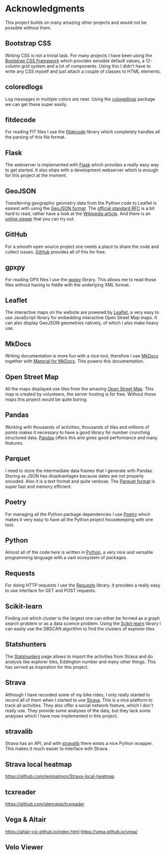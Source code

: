 # Acknowledgments

This project builds on many amazing other projects and would not be possible without them.

## Bootstrap CSS

Writing CSS is not a trivial task. For many projects I have been using the [Bootstrap CSS Framework](https://getbootstrap.com/) which provides sensible default values, a 12-column grid system and a lot of components. Using this I didn't have to write any CSS myself and just attach a couple of classes to HTML elements.

## coloredlogs

Log messages in multiple colors are neat. Using the [coloredlogs](https://coloredlogs.readthedocs.io/en/latest/) package we can get these super easily.

## fitdecode

For reading FIT files I use the [fitdecode](https://github.com/polyvertex/fitdecode) library which completely handles all the parsing of this file format.

## Flask

The webserver is implemented with [Flask](https://flask.palletsprojects.com/) which provides a really easy way to get started. It also ships with a development webserver which is enough for this project at the moment.

## GeoJSON

Transferring geographic geometry data from the Python code to Leaflet is easiest with using the [GeoJSON format](https://geojson.org/). The [official standard RFC](https://datatracker.ietf.org/doc/html/rfc7946) is a bit hard to read, rather have a look at the [Wikipedia article](https://en.wikipedia.org/wiki/GeoJSON). And there is an [online viewer](https://geojson.io/) that you can try out.

## GitHub

For a smooth open source project one needs a place to share the code and collect issues. [GitHub](https://github.com/) provides all of this for free.

## gpxpy

For reading GPX files I use the [gpxpy](https://github.com/tkrajina/gpxpy) library. This allows me to read those files without having to fiddle with the underlying XML format.

## Leaflet

The interactive maps on the website are powered by [Leaflet](https://leafletjs.com/), a very easy to use JavaScript library for embedding interactive Open Street Map maps. It can also display GeoJSON geometries natively, of which I also make heavy use.

## MkDocs

Writing documentation is more fun with a nice tool, therefore I use [MkDocs](https://www.mkdocs.org/) together with [Material for MkDocs](https://squidfunk.github.io/mkdocs-material/). This powers this documentation.

## Open Street Map

All the maps displayed use tiles from the amazing [Open Street Map](https://www.openstreetmap.org/). This map is created by volunteers, the server hosting is for free. Without these maps this project would be quite boring.

## Pandas

Working with thousands of activities, thousands of tiles and millions of points makes it necessary to have a good library for number crunching structured data. [Pandas](https://pandas.pydata.org/) offers this and gives good performance and many features.

## Parquet

I need to store the intermediate data frames that I generate with Pandas. Storing as JSON has disadvantages because dates are not properly encoded. Also it is a text format and quite verbose. The [Parquet format](https://parquet.apache.org/) is super fast and memory efficient.

## Poetry

For managing all the Python package dependencies I use [Poetry](https://python-poetry.org/) which makes it very easy to have all the Python project housekeeping with one tool.

## Python

Almost all of the code here is written in [Python](https://www.python.org/), a very nice and versatile programming language with a vast ecosystem of packages.

## Requests

For doing HTTP requests I use the [Requests](https://requests.readthedocs.io/) library. It provides a really easy to use interface for GET and POST requests.

## Scikit-learn

Finding out which cluster is the largest one can either be formed as a graph search problem or as a data science problem. Using the [Scikit-learn](https://scikit-learn.org/stable/) library I can easily use the DBSCAN algorithm to find the clusters of explorer tiles.

## Statshunters

The [Statshunters](https://www.statshunters.com/) page allows to import the activities from Strava and do analysis like explorer tiles, Eddington number and many other things. This has served as inspiration for this project.

## Strava

Although I have recorded some of my bike rides, I only really started to record all of them when I started to use [Strava](https://www.strava.com/). This is a nice platform to track all activities. They also offer a social network feature, which I don't really use. They provide some analyses of the data, but they lack some analyses which I have now implemented in this project.

## stravalib

Strava has an API, and with [stravalib](https://stravalib.readthedocs.io/en/latest/) there exists a nice Python wrapper. This makes it much easier to interface with Strava.

## Strava local heatmap

https://github.com/remisalmon/Strava-local-heatmap

## tcxreader

https://github.com/alenrajsp/tcxreader

## Vega & Altair

https://altair-viz.github.io/index.html
https://vega.github.io/vega/

## Velo Viewer